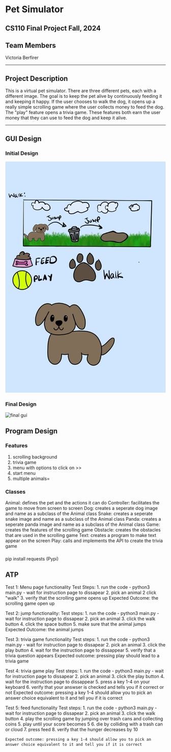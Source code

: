 # Pet Simulator
## CS110 Final Project  Fall, 2024

## Team Members

Victoria Berfirer

***

## Project Description

This is a virtual pet simulator. There are three different pets, each with a different image. The goal is to keep the pet alive by continuously feeding it and keeping it happy. If the user chooses to walk the dog, it opens up a really simple scrolling game where the user collects money to feed the dog. The "play" feature opens a trivia game. These features both earn the user money that they can use to feed the dog and keep it alive.
***    

## GUI Design

### Initial Design

![initial gui](assets/gui.jpg)

### Final Design

![final gui](assets/finalgui.jpg)

## Program Design

### Features

1. scrolling background
2. trivia game
3. menu with options to click on >>
4. start menu
5. multiple animals=

### Classes
Animal: defines the pet and the actions it can do
Controller: facilitates the game to move from screen to screen
Dog: creates a seperate dog image and name as a subclass of the Animal class
Snake: creates a seperate snake image and name as a subclass of the Animal class
Panda: creates a seperate panda image and name as a subclass of the Animal class
Game: creates the features of the scrolling game
Obstacle: creates the obstacles that are used in the scrolling game
Text: creates a program to make text appear on the screen
Play: calls and implements the API to create the trivia game

###
pip install requests (Pypi)


## ATP

Test 1: Menu page functionality
    Test Steps:
        1. run the code
            - python3 main.py
            - wait for instruction page to dissapear
        2. pick an animal
        2  click "walk"
        3. verify that the scrolling game opens up
    Expected Outcome: the scrolling game open up

Test 2: jump functionality:
    Test steps: 
        1. run the code
            - python3 main.py
            - wait for instruction page to dissapear
        2. pick an animal
        3. click the walk button
        4. click the space button
        5. make sure that the animal jumps 
    Expected Outcome: the animal jumps

Test 3: trivia game functionality
    Test steps:
        1. run the code
            - python3 main.py
            - wait for instruction page to dissapear
        2. pick an animal
        3. click the play button
        4. wait for the instruction page to dissappear
        5. verify that a trivia question appears
    Expected outcome: pressing play should lead to a trivia game

Test 4: trivia game play
    Test steps:
        1. run the code
            - python3 main.py
            - wait for instruction page to dissapear
        2. pick an animal
        3. click the play button
        4. wait for the instruction page to dissappear
        5. press a key 1-4 on your keyboard
        6. verify that your answser is checked and tells you if it correct or not
    Expected outcome: pressing a key 1-4 should allow you to pick an answer choice equivalent to it and tell you if it is correct

Test 5: feed functionality
    Test steps:
        1. run the code
            - python3 main.py
            - wait for instruction page to dissapear
        2. pick an animal
        3. click the walk button
        4. play the scrolling game by jumping over trash cans and collecting coins
        5. play until your score becomes 5
        6. die by colliding with a trash can or cloud
        7. press feed
        8. verify that the hunger decreases by 10

    Expected outcome: pressing a key 1-4 should allow you to pick an answer choice equivalent to it and tell you if it is correct